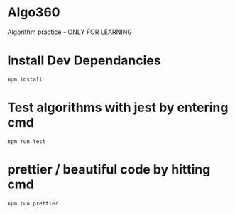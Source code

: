 # Algo360
Algorithm practice - ONLY FOR LEARNING

# Install Dev Dependancies 
`npm install`

# Test algorithms with jest by entering cmd
`npm run test`

# prettier / beautiful code by hitting cmd
`npm run prettier`
